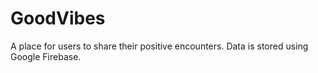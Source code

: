 # GoodVibes

A place for users to share their positive encounters. Data is stored using Google Firebase.
